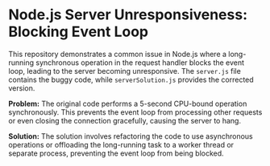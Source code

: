 # Node.js Server Unresponsiveness: Blocking Event Loop

This repository demonstrates a common issue in Node.js where a long-running synchronous operation in the request handler blocks the event loop, leading to the server becoming unresponsive.  The `server.js` file contains the buggy code, while `serverSolution.js` provides the corrected version.

**Problem:** The original code performs a 5-second CPU-bound operation synchronously. This prevents the event loop from processing other requests or even closing the connection gracefully, causing the server to hang.

**Solution:** The solution involves refactoring the code to use asynchronous operations or offloading the long-running task to a worker thread or separate process, preventing the event loop from being blocked.